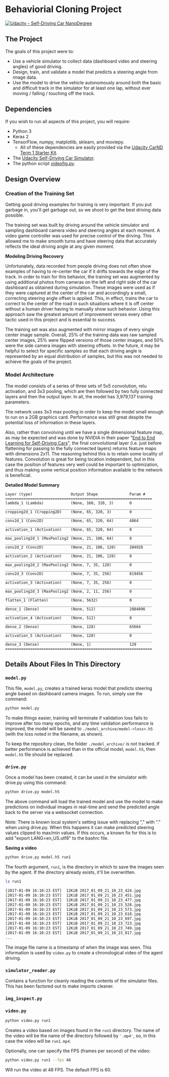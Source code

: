 # Behaviorial Cloning Project

[![Udacity - Self-Driving Car NanoDegree](https://s3.amazonaws.com/udacity-sdc/github/shield-carnd.svg)](http://www.udacity.com/drive)

## The Project
The goals of this project were to:
* Use a vehicle simulator to collect data (dashboard video and steering angles) of good driving.
* Design, train, and validate a model that predicts a steering angle from image data.
* Use the model to drive the vehicle autonomously around both the basic
and difficult track in the simulator for at least one lap, without ever
moving / falling / touching off the track.

## Dependencies
If you wish to run all aspects of this project, you will require:

* Python 3
* Keras 2
* TensorFlow, numpy, matplotlib, sklearn, and moviepy.
    * All of these dependencies are easily provided via the [Udacity CarND Term 1 Starter Kit](https://github.com/udacity/CarND-Term1-Starter-Kit).
* The [Udacity Self-Driving Car Simulator](https://github.com/udacity/self-driving-car-sim).
* The python script [videofig.py](https://github.com/bilylee/videofig).

## Design Overview
### Creation of the Training Set

Getting good driving examples for training is very important. If you put
garbage in, you'll get garbage out, so we shoot to get the best driving
data possible.

The training set was built by driving around the vehicle simulator and sampling
dashboard camera video and steering angles at each moment. A video game controller was used
for precise control of the driving. This allowed me to make smooth turns
and have steering data that accurately reflects the ideal driving angle
at any given moment.

**Modeling Driving Recovery**

Unfortunately, data recorded from people driving does not often show
examples of having to re-center the car if it drifts towards the edge of
the track. In order to train for this behavior, the training set was
augmented by using additional photos from cameras on the left and right side
of the car dashboard as obtained during simulation. These images were used
as if they were captured at the center of the car and accordingly a small,
correcting steering angle offset is applied. This, in effect, trains the
car to correct to the center of the road in such situations where it is
off center without a human driver having to manually show such behavior.
Using this approach saw the greatest amount of improvement verses every
other tactic used in this project and is essential to success.

The training set was also augmented with mirror images of every single center image
sample. Overall, 25% of the training data was raw sampled center images, 25% were flipped
versions of those center images, and 50% were the side camera images with steering offsets.
In the future, it may be helpful to select for specific samples so that
each driving angle is represented by an equal distribution of samples,
but this was not needed to achieve the goals of the project.

### Model Architecture

The model consists of a series of three sets of 5x5 convolution, relu activation,
and 3x3 pooling, which are then followed by two fully connected layers
and then the output layer. In all, the model has 3,979,137 training parameters.

The network uses 3x3 max pooling in order to keep the model
small enough to run on a 2GB graphics card. Performance was still great despite
the potential loss of information in these layers.

Also, rather than convolving until we have a single dimensional feature map, as may be expected
and was done by NVIDIA in their paper "[End to End Learning for Self-Driving Cars](https://arxiv.org/abs/1604.07316)",
the final convolutional layer (i.e. just before flattening for passing to the fully  connected layers)
returns feature maps with dimensions 2x11. The reasoning behind this is to retain some
locality of features. Convolution is great for being location independent, but in this case the
position of features very well could be important to optimization, and thus making some vertical
position information available to the network is beneficial.


**Detailed Model Summary**
```
Layer (type)                 Output Shape              Param #
=================================================================
lambda_1 (Lambda)            (None, 160, 320, 3)       0
_________________________________________________________________
cropping2d_1 (Cropping2D)    (None, 65, 320, 3)        0
_________________________________________________________________
conv2d_1 (Conv2D)            (None, 65, 320, 64)       4864
_________________________________________________________________
activation_1 (Activation)    (None, 65, 320, 64)       0
_________________________________________________________________
max_pooling2d_1 (MaxPooling2 (None, 21, 106, 64)       0
_________________________________________________________________
conv2d_2 (Conv2D)            (None, 21, 106, 128)      204928
_________________________________________________________________
activation_2 (Activation)    (None, 21, 106, 128)      0
_________________________________________________________________
max_pooling2d_2 (MaxPooling2 (None, 7, 35, 128)        0
_________________________________________________________________
conv2d_3 (Conv2D)            (None, 7, 35, 256)        819456
_________________________________________________________________
activation_3 (Activation)    (None, 7, 35, 256)        0
_________________________________________________________________
max_pooling2d_3 (MaxPooling2 (None, 2, 11, 256)        0
_________________________________________________________________
flatten_1 (Flatten)          (None, 5632)              0
_________________________________________________________________
dense_1 (Dense)              (None, 512)               2884096
_________________________________________________________________
activation_4 (Activation)    (None, 512)               0
_________________________________________________________________
dense_2 (Dense)              (None, 128)               65664
_________________________________________________________________
activation_5 (Activation)    (None, 128)               0
_________________________________________________________________
dense_3 (Dense)              (None, 1)                 129
=================================================================
```

## Details About Files In This Directory

### `model.py`

This file, `model.py`, creates a trained keras model that predicts
steering angle based on dashboard camera images. To run, simply use the
command:

```sh
python model.py
```

To make things easier, training will  terminate if validation loss fails to
improve after too many epochs, and any time validation performance is improved,
the model  will be saved to `./model_archive/model-<loss>.h5` (with the loss
noted in the filename, as shown).

To keep the repository clean, the folder `./model_archive/` is not tracked. If
better performance is achieved than in the official model, `model.h5`, then
`model.h5` file should be replaced.

### `drive.py`

Once a model has been created, it can be used in the simulator with drive.py using this command:

```sh
python drive.py model.h5
```

The above command will load the trained model and use the model to make predictions on individual images in real-time and send the predicted angle back to the server via a websocket connection.

Note: There is known local system's setting issue with replacing "," with "." when using drive.py. When this happens it can make predicted steering values clipped to max/min values. If this occurs, a known fix for this is to add "export LANG=en_US.utf8" to the bashrc file.

**Saving a video**

```sh
python drive.py model.h5 run1
```

The fourth argument, `run1`, is the directory in which to save the images seen by the agent. If the directory already exists, it'll be overwritten.

```sh
ls run1

[2017-01-09 16:10:23 EST]  12KiB 2017_01_09_21_10_23_424.jpg
[2017-01-09 16:10:23 EST]  12KiB 2017_01_09_21_10_23_451.jpg
[2017-01-09 16:10:23 EST]  12KiB 2017_01_09_21_10_23_477.jpg
[2017-01-09 16:10:23 EST]  12KiB 2017_01_09_21_10_23_528.jpg
[2017-01-09 16:10:23 EST]  12KiB 2017_01_09_21_10_23_573.jpg
[2017-01-09 16:10:23 EST]  12KiB 2017_01_09_21_10_23_618.jpg
[2017-01-09 16:10:23 EST]  12KiB 2017_01_09_21_10_23_697.jpg
[2017-01-09 16:10:23 EST]  12KiB 2017_01_09_21_10_23_723.jpg
[2017-01-09 16:10:23 EST]  12KiB 2017_01_09_21_10_23_749.jpg
[2017-01-09 16:10:23 EST]  12KiB 2017_01_09_21_10_23_817.jpg
...
```

The image file name is a timestamp of when the image was seen. This information is used by `video.py` to create a chronological video of the agent driving.

### `simulator_reader.py`
Contains a function for cleanly reading the contents of the simulator files. This has been factored out to
make imports cleaner.

### `img_inspect.py`


### `video.py`

```sh
python video.py run1
```

Creates a video based on images found in the `run1` directory. The name of the video will be the name of the directory followed by `'.mp4'`, so, in this case the video will be `run1.mp4`.

Optionally, one can specify the FPS (frames per second) of the video:

```sh
python video.py run1 --fps 48
```

Will run the video at 48 FPS. The default FPS is 60.